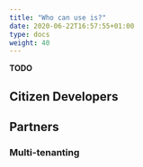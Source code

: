 ```yaml
---
title: "Who can use is?"
date: 2020-06-22T16:57:55+01:00
type: docs
weight: 40
---
```

**TODO**

## Citizen Developers

## Partners
### Multi-tenanting